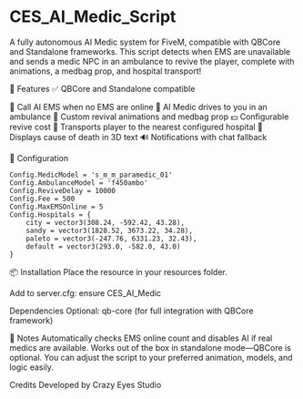 # CES_AI_Medic_Script
A fully autonomous AI Medic system for FiveM, compatible with QBCore and Standalone frameworks. This script detects when EMS are unavailable and sends a medic NPC in an ambulance to revive the player, complete with animations, a medbag prop, and hospital transport!

🧠 Features
✅ QBCore and Standalone compatible

🚨 Call AI EMS when no EMS are online
🧍 AI Medic drives to you in an ambulance
💉 Custom revival animations and medbag prop
💵 Configurable revive cost
🏥 Transports player to the nearest configured hospital
💬 Displays cause of death in 3D text
🔊 Notifications with chat fallback

🔧 Configuration
``` Located in config.lua:
Config.MedicModel = 's_m_m_paramedic_01'
Config.AmbulanceModel = 'f450ambo'
Config.ReviveDelay = 10000
Config.Fee = 500
Config.MaxEMSOnline = 5
Config.Hospitals = {
    city = vector3(308.24, -592.42, 43.28),
    sandy = vector3(1828.52, 3673.22, 34.28),
    paleto = vector3(-247.76, 6331.23, 32.43),
    default = vector3(293.0, -582.0, 43.0)
}
```
📦 Installation
Place the resource in your resources folder.

Add to server.cfg:
ensure CES_AI_Medic

Dependencies
Optional: qb-core (for full integration with QBCore framework)

🧪 Notes
Automatically checks EMS online count and disables AI if real medics are available.
Works out of the box in standalone mode—QBCore is optional.
You can adjust the script to your preferred animation, models, and logic easily.

Credits
Developed by Crazy Eyes Studio
